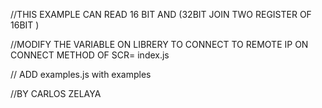 //THIS EXAMPLE CAN READ  16 BIT AND (32BIT JOIN TWO REGISTER OF 16BIT )

//MODIFY THE VARIABLE ON LIBRERY TO CONNECT TO REMOTE IP ON CONNECT METHOD OF SCR= index.js

// ADD examples.js with examples


//BY CARLOS ZELAYA




